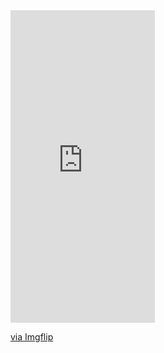 <div style="width:231px;max-width:100%;"><div style="height:0;padding-bottom:216.45%;position:relative;"><iframe width="231" height="500" style="position:absolute;top:0;left:0;width:100%;height:100%;" frameBorder="0" src="https://imgflip.com/embed/5lfp8t"></iframe></div><p><a href="https://imgflip.com/gif/5lfp8t">via Imgflip</a></p></div>